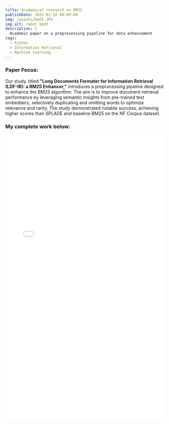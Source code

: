 ```yaml
---
title: Academical research on BM25
publishDate: 2025-01-16 00:00:00
img: /assets/bm25.JPG
img_alt: robot bm25
description: |
  Academic paper on a preprocessing pipeline for data enhancement
tags:
  - Python
  - Information Retrieval
  - Machine learning
---
```


### Paper Focus:
Our study, titled **"Long Documents Formater for Information Retrieval (LDF-IR): a BM25 Enhancer,"** introduces a preprocessing pipeline designed to enhance the BM25 algorithm. The aim is to improve document retrieval performance by leveraging semantic insights from pre-trained text embedders, selectively duplicating and omitting words to optimize relevance and rarity. The study demonstrated notable success, achieving higher scores than SPLADE and baseline BM25 on the NF Corpus dataset.
### My complete work below:

<embed src="/assets/bm25_paper.pdf" type="application/pdf" width="100%" height="900px" />




